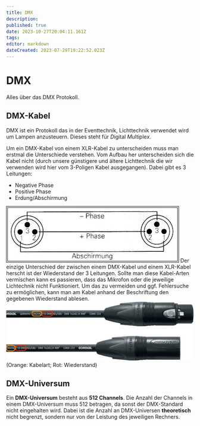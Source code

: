 ```yaml
---
title: DMX
description: 
published: true
date: 2023-10-27T20:04:11.161Z
tags: 
editor: markdown
dateCreated: 2023-07-29T19:22:52.023Z
---
```


# DMX
Alles über das DMX Protokoll.
## DMX-Kabel
DMX ist ein Protokoll das in der Eventtechnik, Lichttechnik verwendet wird um Lampen anzusteuern.
Dieses steht für *D*igital *M*ultiple*x*.

Um ein DMX-Kabel von einem XLR-Kabel zu unterscheiden muss man erstmal die Unterschiede verstehen. Vom Aufbau her unterscheiden sich die Kabel nicht (durch unsere günstigere und ältere Lichttechnik die wir verwenden wird hier vom 3-Poligen Kabel ausgegangen).
Dabei gibt es 3 Leitungen:
- Negative Phase
- Positive Phase
- Erdung/Abschirmung

![xlr-dmx-kabel_aufbau.png](/bilder/xlr-dmx-kabel_aufbau.png)
Der einzige Unterschied der zwischen einem DMX-Kabel und einem XLR-Kabel herscht ist der Wiederstand der 3 Leitungen. Sollte man diese Kabel-Arten vermischen kann es passieren, dass das Mikrofon oder die jeweilige Lichtechnik nicht Funktioniert. Um das zu vermeiden und ggf. Fehlersuche zu ermöglichen, kann man am Kabel anhand der Beschriftung den gegebenen Wiederstand ablesen.
![beschriftung_dmx_kabel.png](/bilder/beschriftung_dmx_kabel.png)
(Orange: Kabelart; Rot: Wiederstand)

## DMX-Universum
Ein **DMX-Universum** besteht aus **512 Channels**. Die Anzahl der Channels in einem DMX-Universum muss 512 betragen, da sonst der DMX-Standard nicht eingehalten wird. Dabei ist die Anzahl an DMX-Universen **theoretisch** nicht begrenzt, sondern nur von der Leistung des jeweiligen Rechners.

